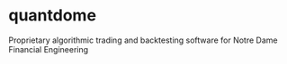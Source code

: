 # quantdome
Proprietary algorithmic trading and backtesting software for Notre Dame Financial Engineering
